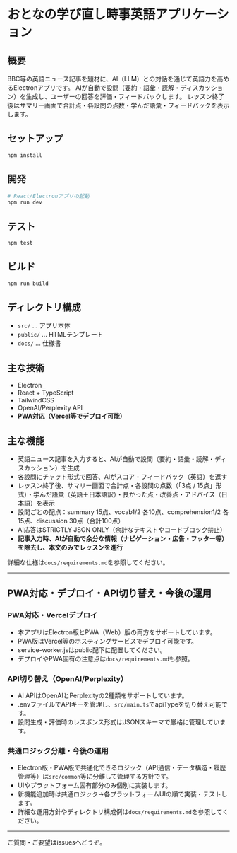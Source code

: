 # おとなの学び直し時事英語アプリケーション

## 概要
BBC等の英語ニュース記事を題材に、AI（LLM）との対話を通じて英語力を高めるElectronアプリです。
AIが自動で設問（要約・語彙・読解・ディスカッション）を生成し、ユーザーの回答を評価・フィードバックします。
レッスン終了後はサマリー画面で合計点・各設問の点数・学んだ語彙・フィードバックを表示します。

## セットアップ
```sh
npm install
```

## 開発
```sh
# React/Electronアプリの起動
npm run dev
```

## テスト
```sh
npm test
```

## ビルド
```sh
npm run build
```

## ディレクトリ構成
- `src/` ... アプリ本体
- `public/` ... HTMLテンプレート
- `docs/` ... 仕様書

## 主な技術
- Electron
- React + TypeScript
- TailwindCSS
- OpenAI/Perplexity API
- **PWA対応（Vercel等でデプロイ可能）**

## 主な機能

- 英語ニュース記事を入力すると、AIが自動で設問（要約・語彙・読解・ディスカッション）を生成
- 各設問にチャット形式で回答、AIがスコア・フィードバック（英語）を返す
- レッスン終了後、サマリー画面で合計点・各設問の点数（「3点 / 15点」形式）・学んだ語彙（英語＋日本語訳）・良かった点・改善点・アドバイス（日本語）を表示
- 設問ごとの配点：summary 15点、vocab1/2 各10点、comprehension1/2 各15点、discussion 30点（合計100点）
- AI応答はSTRICTLY JSON ONLY（余計なテキストやコードブロック禁止）
- **記事入力時、AIが自動で余分な情報（ナビゲーション・広告・フッター等）を除去し、本文のみでレッスンを進行**

詳細な仕様は`docs/requirements.md`を参照してください。

---

## PWA対応・デプロイ・API切り替え・今後の運用

### PWA対応・Vercelデプロイ
- 本アプリはElectron版とPWA（Web）版の両方をサポートしています。
- PWA版はVercel等のホスティングサービスでデプロイ可能です。
- service-worker.jsはpublic配下に配置してください。
- デプロイやPWA固有の注意点は`docs/requirements.md`も参照。

### API切り替え（OpenAI/Perplexity）
- AI APIはOpenAIとPerplexityの2種類をサポートしています。
- .envファイルでAPIキーを管理し、`src/main.ts`でapiTypeを切り替え可能です。
- 設問生成・評価時のレスポンス形式はJSONスキーマで厳格に管理しています。

### 共通ロジック分離・今後の運用
- Electron版・PWA版で共通化できるロジック（API通信・データ構造・履歴管理等）は`src/common`等に分離して管理する方針です。
- UIやプラットフォーム固有部分のみ個別に実装します。
- 新機能追加時は共通ロジック→各プラットフォームUIの順で実装・テストします。
- 詳細な運用方針やディレクトリ構成例は`docs/requirements.md`を参照してください。

---
ご質問・ご要望はissuesへどうぞ。 